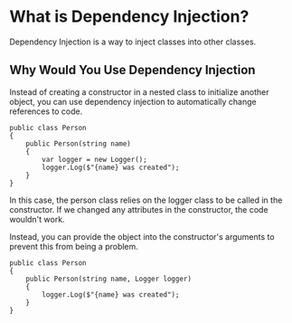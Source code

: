 # What is Dependency Injection?

Dependency Injection is a way to inject classes into other classes.
## Why Would You Use Dependency Injection

Instead of creating a constructor in a nested class to initialize another object, you can use dependency injection to automatically change references to code.

~~~
public class Person
{
	public Person(string name)
	{
		var logger = new Logger();
		logger.Log($"{name} was created");
	}
}
~~~

In this case, the person class relies on the logger class to be called in the constructor. If we changed any attributes in the constructor, the code wouldn't work.

Instead, you can provide the object into the constructor's arguments to prevent this from being a problem.
~~~
public class Person
{
	public Person(string name, Logger logger)
	{
		logger.Log($"{name} was created");
	}
}
~~~
